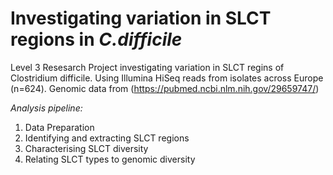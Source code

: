 # Investigating variation in SLCT regions in _C.difficile_
Level 3 Resesarch Project investigating variation in SLCT regins of Clostridium difficile.
Using Illumina HiSeq reads from isolates across Europe (n=624). Genomic data from (https://pubmed.ncbi.nlm.nih.gov/29659747/)

*Analysis pipeline:*
1. Data Preparation
2. Identifying and extracting SLCT regions
3. Characterising SLCT diversity
4. Relating SLCT types to genomic diversity

